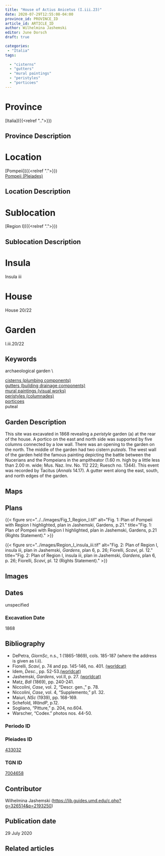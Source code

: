 ```yaml
---
title: "House of Actius Anicetus (I.iii.23)"
date: 2020-07-29T12:55:08-04:00
province_id: PROVINCE_ID
article_id: ARTICLE_ID
author: Wilhelmina Jashemski
editor: June Dorsch
draft: true

categories:
 - "Italia"
tags:
  
  - "cisterns"
  - "gutters"
  - "mural paintings"
  - "peristyles"
  - "porticoes"
---
```


# Province

[Italia]({{<relref "..">}})

## Province Description

<!-- DESCRIPTION -->


# Location

[Pompeii]({{<relref ".">}}) \
[Pompeii (Pleiades)](https://pleiades.stoa.org/places/433032)

## Location Description

<!-- LEAVE THIS BLANK FOR NOW -->

# Sublocation

[Region I]({{<relref ".">}})

## Sublocation Description

<!-- DESCRIPTION -->

# Insula

Insula iii

# House

House 20/22

# Garden

I.iii.20/22

## Keywords

archaeological garden \

[cisterns (plumbing components)](http://vocab.getty.edu/page/aat/300052558) \
[gutters (building drainage components)](http://vocab.getty.edu/page/aat/300052565) \
[mural paintings (visual works)](http://vocab.getty.edu/page/aat/300033644) \
[peristyles (columnades)](http://vocab.getty.edu/page/aat/300004029) \
[porticoes](http://vocab.getty.edu/page/aat/300004145) \
puteal  

## Garden Description

This site was excavated in 1868 revealing a *peristyle* garden (a) at the rear of the house. A portico on the east and north side was supported by five columns connected by a low wall. There was an opening to the garden on the north. The middle of the garden had two cistern *puteals*. The west wall of the garden held the famous painting depicting the battle between the Nucerians and the Pompeians in the ampitheator (1.60 m. high by a little less than 2.00 m. wide; Mus. Naz. Inv. No. 112 222; Ruesch no. 1344). This event was recorded by Tacitus (*Annals* 14.17). A gutter went along the east, south, and north edges of the garden.

## Maps

<!--
OLD WAY (DO NOT USE)
![alt_text](../../images/image_name.ext)
*CAPTION*

NEW WAY ↓↓↓↓
{{< figure src="../../images/image_name.ext" alt="ALT_TEXT" title="CAPTION" >}}
-->

## Plans

{{< figure src="../../images/Fig_1_Region_I.tif" alt="Fig. 1: Plan of Pompeii with Region I highlighted, plan in Jashemski, Gardens, p.21." title="Fig. 1: Plan of Pompeii with Region I highlighted, plan in Jashemski, Gardens, p.21 (Rights Statement)." >}}

{{< figure src="../images/Region_I_insula_iii.tif" alt="Fig. 2: Plan of Region I, insula iii, plan in Jashemski, *Gardens*, plan 6, p. 26; Fiorelli,
*Scavi*, pl. 12." title="Fig. 2: Plan of Region I, insula iii, plan in Jashemski, *Gardens*, plan 6, p. 26; Fiorelli,
*Scavi*, pl. 12 (Rights Statement)." >}}

## Images


## Dates

unspecified

### Excavation Date

1868

## Bibliography

* DePetra, *GiornSc*, n.s., 1 (1865-1869), cols. 185-187 (where the address is given as I.ii).
* Fiorelli, *Scavi*, p. 74 and pp. 145-146, no. 401. [(worldcat)](http://www.worldcat.org/oclc/249024903)
* Idem, *Desc.*, pp. 52-53.[(worldcat)](http://www.worldcat.org/oclc/908272023)
* Jashemski, *Gardens*, vol.II, p. 27. [(worldcat)](http://www.worldcat.org/oclc/921816405)
* Matz, *BdI* (1869), pp. 240-241.
* Niccolini, *Case*, vol. 2, “Descr. gen.,” p. 78.
* Niccolini, *Case*, vol. 4, “Supplemento,” p1. 32.
* Maiuri, *NSc* (1939), pp. 168-169.
* Schefold, *WändP*, p.12.
* Sogliano, “Pitture,” p. 204, no.604.
* Warscher, “Codex.” photos nos. 44-50.

### Periodo ID

<!-- [PERIODO_ID](https://pleiades.stoa.org/places/PLEIADES_ID) -->

### Pleiades ID

[433032](https://pleiades.stoa.org/places/433032)

### TGN ID

[7004658](http://vocab.getty.edu/page/tgn/7004658)

## Contributor

Wilhelmina Jashemski (https://lib.guides.umd.edu/c.php?g=326514&p=2193250)

## Publication date

29 July 2020

## Related articles

<!-- Links to other related articles. Leave blank for now -->
